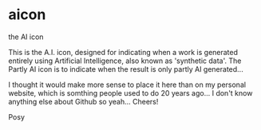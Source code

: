# aicon
the AI icon

This is the A.I. icon, designed for indicating when a work is generated entirely using Artificial Intelligence, also known as 'synthetic data'.
The Partly AI icon is to indicate when the result is only partly AI generated...

I thought it would make more sense to place it here than on my personal website, which is somthing people used to do 20 years ago... I don't know anything else about Github so yeah... Cheers!

Posy
